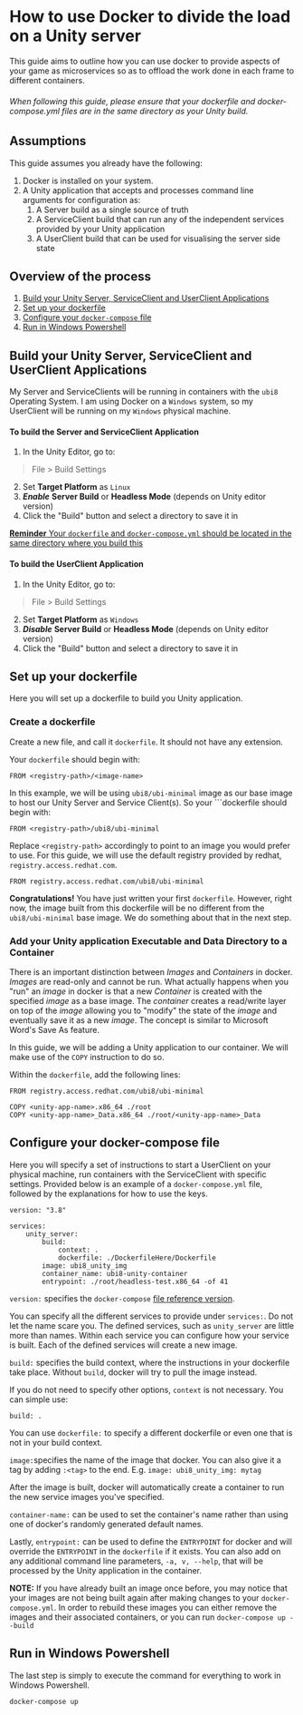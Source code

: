 # How to use Docker to divide the load on a Unity server
This guide aims to outline how you can use docker to provide aspects of your game as microservices so as to offload the work done in each frame to different containers.

###### When following this guide, please ensure that your dockerfile and docker-compose.yml files are in the same directory as your Unity build.

## Assumptions
This guide assumes you already have the following:
1. Docker is installed on your system.
2. A Unity application that accepts and processes command line arguments for configuration as:
    1. A Server build as a single source of truth
    2. A ServiceClient build that can run any of the independent services provided by your Unity application
    3. A UserClient build that can be used for visualising the server side state

## Overview of the process
1. [Build your Unity Server, ServiceClient and UserClient Applications](#build-your-unity-server-serviceclient-and-userclient-applications)
2. [Set up your dockerfile](#set-up-your-dockerfile)
3. [Configure your ```docker-compose``` file](#configure-your-docker-compose-file)
4. [Run in Windows Powershell](#run-in-windows-powershell)

## Build your Unity Server, ServiceClient and UserClient Applications
My Server and ServiceClients will be running in containers with the ```ubi8``` Operating System. I am using Docker on a ```Windows``` system, so my UserClient will be running on my ```Windows``` physical machine.

#### To build the Server and ServiceClient Application
1. In the Unity Editor, go to:
> File > Build Settings
2. Set **Target Platform** as ```Linux```
3. ***Enable*** **Server Build** or **Headless Mode** (depends on Unity editor version)
4. Click the "Build" button and select a directory to save it in

[**Reminder** Your ```dockerfile``` and ```docker-compose.yml``` should be located in the same directory where you build this](#when-following-this-guide-please-ensure-that-your-dockerfile-and-docker-composeyml-files-are-in-the-same-directory-as-your-unity-build) 

#### To build the UserClient Application
1. In the Unity Editor, go to:
> File > Build Settings
2. Set **Target Platform** as ```Windows```
3. ***Disable*** **Server Build** or **Headless Mode** (depends on Unity editor version)
4. Click the "Build" button and select a directory to save it in

## Set up your dockerfile
Here you will set up a dockerfile to build you Unity application.

### Create a dockerfile
Create a new file, and call it ```dockerfile```. It should not have any extension.

Your ```dockerfile``` should begin with:

    FROM <registry-path>/<image-name>

In this example, we will be using ```ubi8/ubi-minimal``` image as our base image to host our Unity Server and Service Client(s). So your ```dockerfile should begin with:

    FROM <registry-path>/ubi8/ubi-minimal

Replace ```<registry-path>``` accordingly to point to an image you would prefer to use. For this guide, we will use the default registry provided by redhat, ```registry.access.redhat.com```.

    FROM registry.access.redhat.com/ubi8/ubi-minimal

**Congratulations!** You have just written your first ```dockerfile```. However, right now, the image built from this dockerfile will be no different from the ```ubi8/ubi-minimal``` base image. We do something about that in the next step.

### Add your Unity application Executable and Data Directory to a Container
There is an important distinction between *Images* and *Containers* in docker. *Images* are read-only and cannot be run. What actually happens when you "run" an *image* in docker is that a new *Container* is created with the specified *image* as a base image. The *container* creates a read/write layer on top of the *image* allowing you to "modify" the state of the *image* and eventually save it as a new *image*. The concept is similar to Microsoft Word's Save As feature.

In this guide, we will be adding a Unity application to our container. We will make use of the ```COPY``` instruction to do so.

Within the ```dockerfile```, add the following lines:

    FROM registry.access.redhat.com/ubi8/ubi-minimal

    COPY <unity-app-name>.x86_64 ./root
    COPY <unity-app-name>_Data.x86_64 ./root/<unity-app-name>_Data

## Configure your docker-compose file
Here you will specify a set of instructions to start a UserClient on your physical machine, run containers with the ServiceClient with specific settings. Provided below is an example of a ```docker-compose.yml``` file, followed by the explanations for how to use the keys.

    version: "3.8"

    services:
        unity_server:
            build:
                context: .
                dockerfile: ./DockerfileHere/Dockerfile
            image: ubi8_unity_img
            container_name: ubi8-unity-container
            entrypoint: ./root/headless-test.x86_64 -of 41

```version:``` specifies the ```docker-compose``` [file reference version](https://docs.docker.com/compose/compose-file/).

You can specify all the different services to provide under ```services:```. Do not let the name scare you. The defined services, such as ```unity_server``` are little more than names. Within each service you can configure how your service is built. Each of the defined services will create a new image.

```build:``` specifies the build context, where the instructions in your dockerfile take place. Without ```build```, docker will try to pull the image instead.

If you do not need to specify other options, ```context``` is not necessary. You can simple use:

```build: .```

You can use ```dockerfile:``` to specify a different dockerfile or even one that is not in your build context.

```image:```specifies the name of the image that docker. You can also give it a tag by adding ```:<tag>``` to the end. E.g. ```image: ubi8_unity_img: mytag```

After the image is built, docker will automatically create a container to run the new service images you've specified.

```container-name:``` can be used to set the container's name rather than using one of docker's randomly generated default names.

Lastly, ```entrypoint:``` can be used to define the ```ENTRYPOINT``` for docker and will override the ```ENTRYPOINT``` in the ```dockerfile``` if it exists. You can also add on any additional command line parameters, ```-a, v, --help```, that will be processed by the Unity application in the container.

**NOTE:** If you have already built an image once before, you may notice that your images are not being built again after making changes to your ```docker-compose.yml```. In order to rebuild these images you can either remove the images and their associated containers, or you can run ```docker-compose up --build```

## Run in Windows Powershell
The last step is simply to execute the command for everything to work in Windows Powershell.

    docker-compose up
